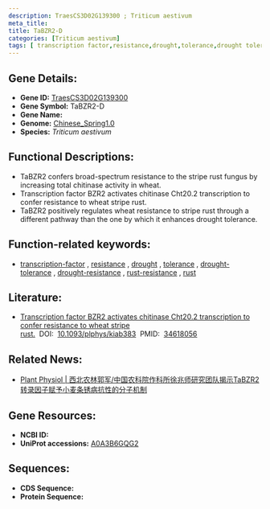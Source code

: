 ```yaml
---
description: TraesCS3D02G139300 ; Triticum aestivum
meta_title:
title: TaBZR2-D
categories: [Triticum aestivum]
tags: [ transcription factor,resistance,drought,tolerance,drought tolerance,drought resistance,rust resistance,rust ]
---
```


## Gene Details:
- **Gene ID:**	[TraesCS3D02G139300](https://ensembl.gramene.org/Triticum_aestivum/Gene/Summary?g=TraesCS3D02G139300)
- **Gene Symbol:** TaBZR2-D
- **Gene Name:** 
- **Genome:** [Chinese_Spring1.0](https://ensembl.gramene.org/Triticum_aestivum/Info/Index)
- **Species:** *Triticum aestivum*

## Functional Descriptions:
   - TaBZR2 confers broad-spectrum resistance to the stripe rust fungus by increasing total chitinase activity in wheat.
   - Transcription factor BZR2 activates chitinase Cht20.2 transcription to confer resistance to wheat stripe rust.
   - TaBZR2 positively regulates wheat resistance to stripe rust through a different pathway than the one by which it enhances drought tolerance.

## Function-related keywords:
   - [transcription-factor](/tags/transcription-factor/)&nbsp;,&nbsp;[resistance](/tags/resistance/)&nbsp;,&nbsp;[drought](/tags/drought/)&nbsp;,&nbsp;[tolerance](/tags/tolerance/)&nbsp;,&nbsp;[drought-tolerance](/tags/drought-tolerance/)&nbsp;,&nbsp;[drought-resistance](/tags/drought-resistance/)&nbsp;,&nbsp;[rust-resistance](/tags/rust-resistance/)&nbsp;,&nbsp;[rust](/tags/rust/)

## Literature:
   - [Transcription factor BZR2 activates chitinase Cht20.2 transcription to confer resistance to wheat stripe rust.]( https://academic.oup.com/plphys/article/187/4/2749/6346990?login=true)&nbsp;&nbsp;DOI:&nbsp;&nbsp;[10.1093/plphys/kiab383](https://academic.oup.com/plphys/article/187/4/2749/6346990?login=true)&nbsp;&nbsp;PMID:&nbsp;&nbsp;[34618056](https://pubmed.ncbi.nlm.nih.gov/34618056/)

## Related News:
   - [Plant Physiol | 西北农林郭军/中国农科院作科所徐兆师研究团队揭示TaBZR2转录因子赋予小麦条锈病抗性的分子机制](https://mp.weixin.qq.com/s?__biz=MzIyOTY2NDYyNQ==&mid=2247520972&idx=4&sn=e3bb2d574d2b12257058038ae88b7d5e&chksm=e8bde0d2dfca69c4e70fb52515033d4df3c83d87494058fd9e635d85b2dfcc442778a9e85b30&scene=27#wechat_redirect)

## Gene Resources:
- **NCBI ID:**  [](https://www.ncbi.nlm.nih.gov/gene/?term=)
- **UniProt accessions:** [A0A3B6GQG2](https://www.uniprot.org/uniprotkb/A0A3B6GQG2/entry)



## Sequences:
- **CDS Sequence:**
- **Protein Sequence:**
